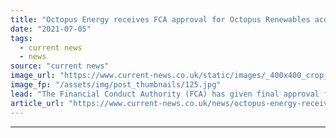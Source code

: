 ```yaml
---
title: "Octopus Energy receives FCA approval for Octopus Renewables acquisition"
date: "2021-07-05"
tags: 
  - current news
  - news
source: "current news"
image_url: "https://www.current-news.co.uk/static/images/_400x400_crop_center-center/Octopus-Energy-wind-turbine-Credit-Octopus-Energy.jpg"
image_fp: "/assets/img/post_thumbnails/125.jpg"
lead: "​The Financial Conduct Authority (FCA) has given final approval for the Octopus Energy Group’s acquisition of its sister company Octopus Renewables."
article_url: "https://www.current-news.co.uk/news/octopus-energy-receives-fca-approval-for-octopus-renewables-acquisition?utm_source=rss-feeds&utm_medium=rss&utm_campaign=rss"
---
```


---
